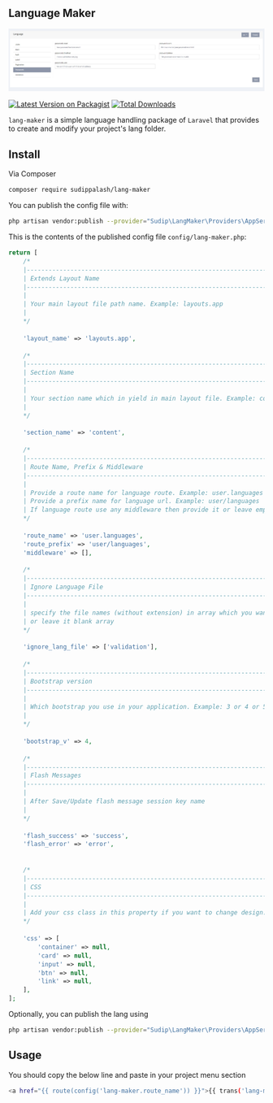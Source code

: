 ## Language Maker

![alt text](https://github.com/sudippalash/lang-maker/blob/master/img.jpg?raw=true)

[![Latest Version on Packagist][ico-version]][link-packagist]
[![Total Downloads][ico-downloads]][link-downloads]


`lang-maker` is a simple language handling package of `Laravel` that provides to create and modify your project's lang folder.

## Install

Via Composer

```bash
composer require sudippalash/lang-maker
```

You can publish the config file with:

```bash
php artisan vendor:publish --provider="Sudip\LangMaker\Providers\AppServiceProvider" --tag=config
```

This is the contents of the published config file `config/lang-maker.php`:

```php
return [
    /*
    |--------------------------------------------------------------------------
    | Extends Layout Name
    |--------------------------------------------------------------------------
    |
    | Your main layout file path name. Example: layouts.app
    | 
    */

    'layout_name' => 'layouts.app',
    
    /*
    |--------------------------------------------------------------------------
    | Section Name
    |--------------------------------------------------------------------------
    |
    | Your section name which in yield in main layout file. Example: content
    | 
    */

    'section_name' => 'content',

    /*
    |--------------------------------------------------------------------------
    | Route Name, Prefix & Middleware
    |--------------------------------------------------------------------------
    |
    | Provide a route name for language route. Example: user.languages
    | Provide a prefix name for language url. Example: user/languages
    | If language route use any middleware then provide it or leave empty array. Example: ['auth'] 
    */

    'route_name' => 'user.languages',
    'route_prefix' => 'user/languages',
    'middleware' => [],

    /*
    |--------------------------------------------------------------------------
    | Ignore Language File
    |--------------------------------------------------------------------------
    |
    | specify the file names (without extension) in array which you want to ignore to modify
    | or leave it blank array
    */

    'ignore_lang_file' => ['validation'],

    /*
    |--------------------------------------------------------------------------
    | Bootstrap version
    |--------------------------------------------------------------------------
    |
    | Which bootstrap you use in your application. Example: 3 or 4 or 5
    | 
    */

    'bootstrap_v' => 4,

    /*
    |--------------------------------------------------------------------------
    | Flash Messages
    |--------------------------------------------------------------------------
    |
    | After Save/Update flash message session key name
    | 
    */

    'flash_success' => 'success',
    'flash_error' => 'error',


    /*
    |--------------------------------------------------------------------------
    | CSS
    |--------------------------------------------------------------------------
    |
    | Add your css class in this property if you want to change design. 
    */

    'css' => [
        'container' => null,
        'card' => null,
        'input' => null,
        'btn' => null,
        'link' => null,
    ],
];
```

Optionally, you can publish the lang using

```bash
php artisan vendor:publish --provider="Sudip\LangMaker\Providers\AppServiceProvider" --tag=lang
```

## Usage

You should copy the below line and paste in your project menu section

```bash
<a href="{{ route(config('lang-maker.route_name')) }}">{{ trans('lang-maker::sp_lang_maker.languages') }}</a>
```

[ico-version]: https://img.shields.io/packagist/v/sudippalash/lang-maker?style=flat-square
[ico-downloads]: https://img.shields.io/packagist/dt/sudippalash/lang-maker?style=flat-square
[link-packagist]: https://packagist.org/packages/sudippalash/lang-maker
[link-downloads]: https://packagist.org/packages/sudippalash/lang-maker
[link-author]: https://github.com/sudippalash
